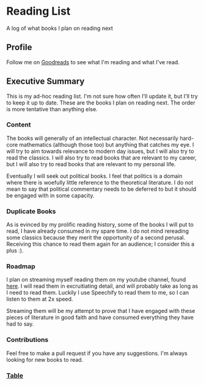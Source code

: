 # Reading List

A log of what books I plan on reading next

## Profile

Follow me on [Goodreads](https://www.goodreads.com/user/show/58613987-salvador-guzman) to see what I'm reading and what I've read.

## Executive Summary

This is my ad-hoc reading list. I'm not sure how often I'll update it, but I'll try to keep it up to date. These are the books I plan on reading next. The order is more tentative than anything else.

### Content

The books will generally of an intellectual character. Not necessarily hard-core mathematics (although those too) but anything that catches my eye. I will try to aim towards relevance to modern day issues, but I will also try to read the classics. I will also try to read books that are relevant to my career, but I will also try to read books that are relevant to my personal life.

Eventually I will seek out political books. I feel that politics is a domain where there is woefully little reference to the theoretical literature. I do not mean to say that political commentary needs to be deferred to but it should be engaged with in some capacity.

### Duplicate Books

As is evinced by my prolific reading history, some of the books I will put to read, I have already consumed in my spare time. I do not mind rereading some classics because they merit the opportunity of a second perusal. Receiving this chance to read them again for an audience; I consider this a plus :).

### Roadmap

I plan on streaming myself reading them on my youtube channel, found [here](https://www.youtube.com/@ActualGeniusIntellectual). I will read them in excruitiating detail, and will probably take as long as I need to read them. Luckily I use Speechify to read them to me, so I can listen to them at 2x speed.

Streaming them will be my attempt to prove that I have engaged with these pieces of literature in good faith and have consumed everything they have had to say.

### Contributions

Feel free to make a pull request if you have any suggestions. I'm always looking for new books to read.

### [Table](../README.md)
